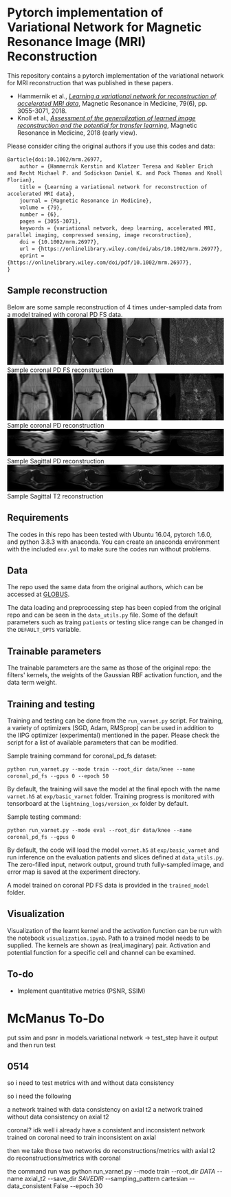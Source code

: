 # Pytorch implementation of Variational Network for Magnetic Resonance Image (MRI) Reconstruction

This repository contains a pytorch implementation of the variational network for MRI reconstruction that was published in these papers.

 - Hammernik et al., [*Learning a variational network for reconstruction of accelerated MRI data*](https://onlinelibrary.wiley.com/doi/abs/10.1002/mrm.26977), Magnetic Resonance in Medicine, 79(6), pp. 3055-3071, 2018.
 - Knoll et al., [*Assessment of the generalization of learned image reconstruction and the potential for transfer learning*](https://onlinelibrary.wiley.com/doi/full/10.1002/mrm.27355), Magnetic Resonance in Medicine, 2018 (early view).

Please consider citing the original authors if you use this codes and data:
```
@article{doi:10.1002/mrm.26977,
    author = {Hammernik Kerstin and Klatzer Teresa and Kobler Erich and Recht Michael P. and Sodickson Daniel K. and Pock Thomas and Knoll Florian},
    title = {Learning a variational network for reconstruction of accelerated MRI data},
    journal = {Magnetic Resonance in Medicine},
    volume = {79},
    number = {6},
    pages = {3055-3071},
    keywords = {variational network, deep learning, accelerated MRI, parallel imaging, compressed sensing, image reconstruction},
    doi = {10.1002/mrm.26977},
    url = {https://onlinelibrary.wiley.com/doi/abs/10.1002/mrm.26977},
    eprint = {https://onlinelibrary.wiley.com/doi/pdf/10.1002/mrm.26977},
}
```

## Sample reconstruction
Below are some sample reconstruction of 4 times under-sampled data from a model trained with coronal PD FS data.
![Coronal PD FS](sample_recon/sample_cor_pd_fs.png)
Sample coronal PD FS reconstruction
![Coronal PD](sample_recon/sample_cor_pd.png)
Sample coronal PD reconstruction
![Sagittal PD](sample_recon/sample_sagittal_pd.png)
Sample Sagittal PD reconstruction
![Sagittal T2](sample_recon/sample_sagittal_t2.png)
Sample Sagittal T2 reconstruction

## Requirements
The codes in this repo has been tested with Ubuntu 16.04, pytorch 1.6.0, and python 3.8.3 with anaconda. You can create an anaconda environment with the included `env.yml` to make sure the codes run without problems.

## Data
The repo used the same data from the original authors, which can be accessed at [GLOBUS](https://app.globus.org/file-manager?origin_id=15c7de28-a76b-11e9-821c-02b7a92d8e58&origin_path=%2F).

The data loading and preprocessing step has been copied from the original repo and can be seen in the `data_utils.py` file. Some of the default parameters such as traing `patients` or testing slice range can be changed in the `DEFAULT_OPTS` variable.

## Trainable parameters
The trainable parameters are the same as those of the original repo: the filters' kernels, the weights of the Gaussian RBF activation function, and the data term weight.

## Training and testing
Training and testing can be done from the `run_varnet.py` script. For training, a variety of optimizers (SGD, Adam, RMSprop) can be used in addition to the IIPG optimizer (experimental) mentioned in the paper. Please check the script for a list of available parameters that can be modified.

Sample training command for coronal_pd_fs dataset:
```
python run_varnet.py --mode train --root_dir data/knee --name coronal_pd_fs --gpus 0 --epoch 50 
```
By default, the training will save the model at the final epoch with the name `varnet.h5` at `exp/basic_varnet` folder. Training progress is monitored with tensorboard at the `lightning_logs/version_xx` folder by default.

Sample testing command:
```
python run_varnet.py --mode eval --root_dir data/knee --name coronal_pd_fs --gpus 0
```
By default, the code will load the model `varnet.h5` at `exp/basic_varnet` and run inference on the evaluation patients and slices defined at `data_utils.py`. The zero-filled input, network output, ground truth fully-sampled image, and error map is saved at the experiment directory.

A model trained on coronal PD FS data is provided in the `trained_model` folder.

## Visualization
Visualization of the learnt kernel and the activation function can be run with the notebook `visualization.ipynb`. Path to a trained model needs to be supplied. The kernels are shown as (real,imaginary) pair. Activation and potential function for a specific cell and channel can be examined.

## To-do
- Implement quantitative metrics (PSNR, SSIM)

# McManus To-Do
put ssim and psnr in models.variational network -> test_step
have it output and then run test

## 0514
so i need to test metrics with and without data consistency

so i need the following

a network trained with data consistency on axial t2
a network trained without data consistency on axial t2

coronal? idk
well i already have a consistent and inconsistent network trained on coronal
need to train inconsistent on axial

then we take those two networks
do reconstructions/metrics with axial t2
do reconstructions/metrics with coronal


the command run was
python run_varnet.py --mode train --root_dir *DATA* --name axial_t2 --save_dir *SAVEDIR* --sampling_pattern cartesian --data_consistent False --epoch 30
